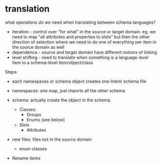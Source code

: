 # translation

what operations do we need when translating between schema languages?

- Iteration - control over "for what" in the source or target domain.
  eg. we need to map "all attributes and properties to slots" but then the
  other direction of selection where we need to do one of everything per item
  in the source domain as well
- dependence - source and target domain have different notions of linking
- level shifting - need to translate when something is a language-level
  item to a schema-level item/object/class



Steps:
- each namespaces or schema object creates one linkml schema file
- namespaces: one map, just imports all the other schema
- schema: actually create the object in the schema.
  - Classes:
    - Groups
    - Enums (see below)
  - Slots
    - Attributes
- new files: files not in the source domain
  - enum classes

- Rename items
